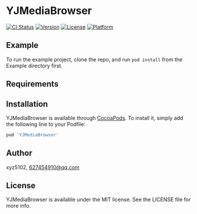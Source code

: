 # YJMediaBrowser

[![CI Status](https://img.shields.io/travis/xyz5102/YJMediaBrowser.svg?style=flat)](https://travis-ci.org/xyz5102/YJMediaBrowser)
[![Version](https://img.shields.io/cocoapods/v/YJMediaBrowser.svg?style=flat)](https://cocoapods.org/pods/YJMediaBrowser)
[![License](https://img.shields.io/cocoapods/l/YJMediaBrowser.svg?style=flat)](https://cocoapods.org/pods/YJMediaBrowser)
[![Platform](https://img.shields.io/cocoapods/p/YJMediaBrowser.svg?style=flat)](https://cocoapods.org/pods/YJMediaBrowser)

## Example

To run the example project, clone the repo, and run `pod install` from the Example directory first.

## Requirements

## Installation

YJMediaBrowser is available through [CocoaPods](https://cocoapods.org). To install
it, simply add the following line to your Podfile:

```ruby
pod 'YJMediaBrowser'
```

## Author

xyz5102, 627454910@qq.com

## License

YJMediaBrowser is available under the MIT license. See the LICENSE file for more info.
